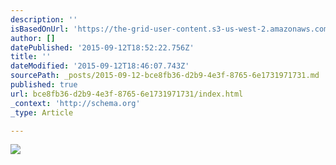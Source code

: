 ```yaml
---
description: ''
isBasedOnUrl: 'https://the-grid-user-content.s3-us-west-2.amazonaws.com/c4c6b278-0e7b-4e3a-a1f9-eb09eaec367d.JPG'
author: []
datePublished: '2015-09-12T18:52:22.756Z'
title: ''
dateModified: '2015-09-12T18:46:07.743Z'
sourcePath: _posts/2015-09-12-bce8fb36-d2b9-4e3f-8765-6e1731971731.md
published: true
url: bce8fb36-d2b9-4e3f-8765-6e1731971731/index.html
_context: 'http://schema.org'
_type: Article

---
```

![](https://the-grid-user-content.s3-us-west-2.amazonaws.com/c4c6b278-0e7b-4e3a-a1f9-eb09eaec367d.JPG)